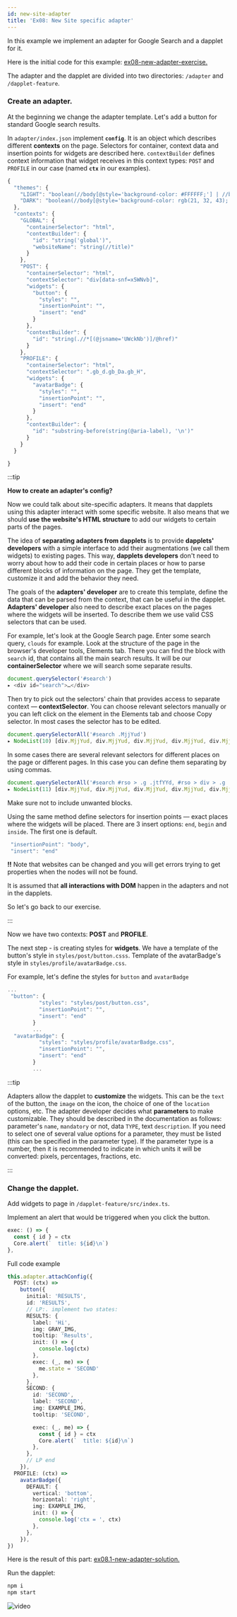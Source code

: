 ```yaml
---
id: new-site-adapter
title: 'Ex08: New Site specific adapter'
---
```


In this example we implement an adapter for Google Search and a dapplet for it.

Here is the initial code for this example: [ex08-new-adapter-exercise.](https://github.com/dapplets/dapplet-template/tree/ex08-new-adapter-exercise)

The adapter and the dapplet are divided into two directories: `/adapter` and `/dapplet-feature`.

### Create an adapter.

At the beginning we change the adapter template. Let's add a button for standard Google search results.

In `adapter/index.json` implement **`config`**. It is an object which describes different **contexts** on the page. Selectors for container, context data and insertion points for widgets are described here. `contextBuilder` defines context information that widget receives in this context types: `POST` and `PROFILE` in our case (named **`ctx`** in our examples).

```ts
{
  "themes": {
    "LIGHT": "boolean(//body[@style='background-color: #FFFFFF;'] | //body[@style='background-color: rgb(255, 255, 255);'])",
    "DARK": "boolean(//body[@style='background-color: rgb(21, 32, 43);'] | //body[@style='background-color: rgb(0, 0, 0);'])"
  },
  "contexts": {
    "GLOBAL": {
      "containerSelector": "html",
      "contextBuilder": {
        "id": "string('global')",
        "websiteName": "string(//title)"
      }
    },
    "POST": {
      "containerSelector": "html",
      "contextSelector": "div[data-snf=x5WNvb]",
      "widgets": {
        "button": {
          "styles": "",
          "insertionPoint": "",
          "insert": "end"
        }
      },
      "contextBuilder": {
        "id": "string(.//*[(@jsname='UWckNb')]/@href)"
      }
    },
    "PROFILE": {
      "containerSelector": "html",
      "contextSelector": ".gb_d.gb_Da.gb_H",
      "widgets": {
        "avatarBadge": {
          "styles": "",
          "insertionPoint": "",
          "insert": "end"
        }
      },
      "contextBuilder": {
        "id": "substring-before(string(@aria-label), '\n')"
      }
    }
  }

}
```

:::tip

**How to create an adapter's config?**

Now we could talk about site-specific adapters. It means that dapplets using this adapter interact with some specific website.
It also means that we should **use the website's HTML structure** to add our widgets to certain parts of the pages.

The idea of **separating adapters from dapplets** is to provide **dapplets' developers** with a simple interface to add their augmentations (we call them widgets) to existing pages.
This way, **dapplets developers** don't need to worry about how to add their code in certain places or how to parse different blocks of information on the page. They get the template, customize it and add the behavior they need.

The goals of the **adapters' developer** are to create this template, define the data that can be parsed from the context, that can be useful in the dapplet.
**Adapters' developer** also need to describe exact places on the pages where the widgets will be inserted. To describe them we use valid CSS selectors that can be used.

For example, let's look at the Google Search page. Enter some search query, `clouds` for example.
Look at the structure of the page in the browser's developer tools, Elements tab.
There you can find the block with `search` id, that contains all the main search results.
It will be our **containerSelector** where we will search some separate results.

```js
document.querySelector('#search')
▸ <div id="search">…</div>
```

Then try to pick out the selectors' chain that provides access to separate context — **contextSelector**.
You can choose relevant selectors manually or you can left click on the element in the Elements tab and choose Copy selector.
In most cases the selector has to be edited.

```js
document.querySelectorAll('#search .MjjYud')
▸ NodeList(10) [div.MjjYud, div.MjjYud, div.MjjYud, div.MjjYud, div.MjjYud, div.MjjYud, div.MjjYud, div.MjjYud, div.MjjYud, div.MjjYud]
```

In some cases there are several relevant selectors for different places on the page or different pages. In this case you can define them separating by using commas.

```js
document.querySelectorAll('#search #rso > .g .jtfYYd, #rso > div > .g .jtfYYd, #rso > div > div > .g .jtfYYd, .MjjYud')
▸ NodeList(11) [div.MjjYud, div.MjjYud, div.MjjYud, div.MjjYud, div.MjjYud, div.MjjYud, div.MjjYud, div.MjjYud, div.MjjYud, div.MjjYud, div.MjjYud]
```

Make sure not to include unwanted blocks.

Using the same method define selectors for insertion points — exact places where the widgets will be placed.
There are 3 insert options: `end`, `begin` and `inside`. The first one is default.

```typescript
 "insertionPoint": "body",
 "insert": "end"
```

**!!** Note that websites can be changed and you will get errors trying to get properties when the nodes will not be found.

It is assumed that **all interactions with DOM** happen in the adapters and not in the dapplets.

So let's go back to our exercise.

:::

Now we have two contexts: **POST** and **PROFILE**.

The next step - is creating styles for **widgets**. We have a template of the button's style in `styles/post/button.csss`. Template of the avatarBadge's style in `styles/profile/avatarBadge.css`.

For example, let's define the styles for `button` and `avatarBadge`

```ts
...
 "button": {
          "styles": "styles/post/button.css",
          "insertionPoint": "",
          "insert": "end"
        }
        ...
  "avatarBadge": {
          "styles": "styles/profile/avatarBadge.css",
          "insertionPoint": "",
          "insert": "end"
        }
        ...
```

:::tip

Adapters allow the dapplet to **customize** the widgets. This can be the `text` of the button, the `image` on the icon, the choice of one of the `location` options, etc. The adapter developer decides what **parameters** to make customizable. They should be described in the documentation as follows: parameter's `name`, `mandatory` or not, data `TYPE`, text `description`. If you need to select one of several value options for a parameter, they must be listed (this can be specified in the parameter type). If the parameter type is a number, then it is recommended to indicate in which units it will be converted: pixels, percentages, fractions, etc.

:::

### Change the dapplet.

Add widgets to page in `/dapplet-feature/src/index.ts`.

Implement an alert that would be triggered when you click the button.

```ts
exec: () => {
  const { id } = ctx
  Core.alert(`  title: ${id}\n`)
},
```

Full code example

```ts
this.adapter.attachConfig({
  POST: (ctx) =>
    button({
      initial: 'RESULTS',
      id: 'RESULTS',
      // LP:. implement two states:
      RESULTS: {
        label: 'Hi',
        img: GRAY_IMG,
        tooltip: 'Results',
        init: () => {
          console.log(ctx)
        },
        exec: (_, me) => {
          me.state = 'SECOND'
        },
      },
      SECOND: {
        id: 'SECOND',
        label: 'SECOND',
        img: EXAMPLE_IMG,
        tooltip: 'SECOND',

        exec: (_, me) => {
          const { id } = ctx
          Core.alert(`  title: ${id}\n`)
        },
      },
      // LP end
    }),
  PROFILE: (ctx) =>
    avatarBadge({
      DEFAULT: {
        vertical: 'bottom',
        horizontal: 'right',
        img: EXAMPLE_IMG,
        init: () => {
          console.log('ctx = ', ctx)
        },
      },
    }),
})
```

Here is the result of this part: [ex08.1-new-adapter-solution.](https://github.com/dapplets/dapplet-template/tree/ex08.1-new-adapter-solution)

Run the dapplet:

```bash
npm i
npm start
```

![video](/video/ex_8_1.gif)
